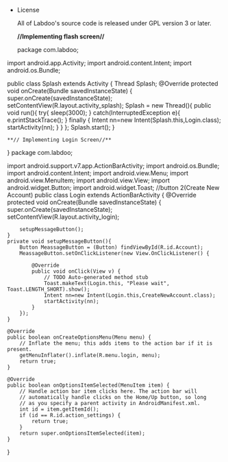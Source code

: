 * License

  All of Labdoo's source code is released under GPL version 3 or later.

  **//Implementing flash screen//**
	
  package com.labdoo;

import android.app.Activity;
import android.content.Intent;
import android.os.Bundle;

public class Splash<intent> extends Activity {
Thread Splash;
    @Override
    protected void onCreate(Bundle savedInstanceState) {
        super.onCreate(savedInstanceState);
        setContentView(R.layout.activity_splash);
        Splash = new Thread(){
        	public void run(){
        	try{
        		sleep(3000);
        	}
        	catch(InterruptedException e){
        		e.printStackTrace();
        	}
        	finally
        	{
				Intent nn=new Intent(Splash.this,Login.class);
        		startActivity(nn);
        		}
          }
        };
        Splash.start();
    }
	
	**// Implementing Login Screen//**

}
package com.labdoo;

import android.support.v7.app.ActionBarActivity;
import android.os.Bundle;
import android.content.Intent;
import android.view.Menu;
import android.view.MenuItem;
import android.view.View;
import android.widget.Button;
import android.widget.Toast;
//button 2(Create New Account)
public class Login extends ActionBarActivity {
	@Override
	protected void onCreate(Bundle savedInstanceState) {
		super.onCreate(savedInstanceState);
		setContentView(R.layout.activity_login);
		
		setupMessageButton();
	}
	private void setupMessageButton(){
		Button MeassageButton = (Button) findViewById(R.id.Account);
		MeassageButton.setOnClickListener(new View.OnClickListener() {
			
			@Override
			public void onClick(View v) {
				// TODO Auto-generated method stub
				Toast.makeText(Login.this, "Please wait", Toast.LENGTH_SHORT).show();
				Intent nn=new Intent(Login.this,CreateNewAccount.class);
        		startActivity(nn);
			}
		});
	}

	@Override
	public boolean onCreateOptionsMenu(Menu menu) {
		// Inflate the menu; this adds items to the action bar if it is present.
		getMenuInflater().inflate(R.menu.login, menu);
		return true;
	}

	@Override
	public boolean onOptionsItemSelected(MenuItem item) {
		// Handle action bar item clicks here. The action bar will
		// automatically handle clicks on the Home/Up button, so long
		// as you specify a parent activity in AndroidManifest.xml.
		int id = item.getItemId();
		if (id == R.id.action_settings) {
			return true;
		}
		return super.onOptionsItemSelected(item);
	}
}